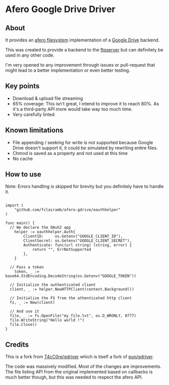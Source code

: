 # Afero Google Drive Driver

## About
It provides an [afero filesystem](https://github.com/spf13/afero/) implementation of a [Google Drive](https://aws.amazon.com/s3/) backend.

This was created to provide a backend to the [ftpserver](https://github.com/fclairamb/ftpserver) but can definitely be used in any other code.

I'm very opened to any improvement through issues or pull-request that might lead to a better implementation or even better testing.

## Key points
- Download & upload file streaming
- 65% coverage: This isn't great, I intend to improve it to reach 80%. As it's a third-party API more would take way too much time.
- Very carefully linted


## Known limitations
- File appending / seeking for write is not supported because Google Drive doesn't support it, it could be simulated by rewriting entire files.
- Chmod is saved as a property and not used at this time
- No cache 

## How to use
Note: Errors handling is skipped for brevity but you definitely have to handle it.
```golang

import (
	"github.com/fclairamb/afero-gdrive/oauthhelper"
)

func main() {
  // We declare the OAuh2 app
	helper := oauthhelper.Auth{
		ClientID:     os.Getenv("GOOGLE_CLIENT_ID"),
		ClientSecret: os.Getenv("GOOGLE_CLIENT_SECRET"),
		Authenticate: func(url string) (string, error) {
			return "", ErrNotSupported
		},
	}

  // Pass a token 
	token, _ := base64.StdEncoding.DecodeString(os.Getenv("GOOGLE_TOKEN"))
	
  // Initialize the authenticated client
  client, _ := helper.NewHTTPClient(context.Background())
  
  // Initialize the FS from the athenticated http client
  fs, _ := New(client)

  // And use it
  file, _ := fs.OpenFile("my_file.txt", os.O_WRONLY, 0777)
  file.WriteString("Hello world !")
  file.Close()
}
```


## Credits
This is a fork from [T4cC0re/gdriver](https://github.com/T4cC0re/gdriver) which is itself a fork of [eun/gdriver](https://github.com/eun/gdriver).

The code was massively modified. Most of the changes are improvements. The file listing API from the original implemented based on callbacks is much better though,  but this was needed to respect the afero API.
